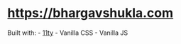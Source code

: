 # https://bhargavshukla.com

Built with:
    - [11ty](https://11ty.dev)
    - Vanilla CSS
    - Vanilla JS